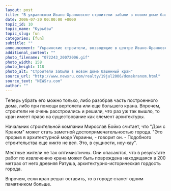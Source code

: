 ```yaml
---
layout: post
title: "В украинском Ивано-Франковске строители забыли в новом доме башенный кран"
date: 2006-07-20 00:00:00 +0000
topic_id: 10
topic_name: "Курьёзы"
topic_slug: fun
categories: [fun]
subtitle: ""
announcement: "Украинские строители, возводящие в центре Ивано-Франковска 6-этажный дом, так увлеклись своей работой, что совсем забыли о том, что башенный кран надо будет после окончания стройки убрать. Когда рабочие задумались над этим вопросом, оказалось уже поздно – кран оказался замурован во внутреннем дворике нового здания, передает газета \"БЛИК\"."
additional_content: ""
photo_filename: "072243_20072006.gif"
photo_width: 158
photo_height: 118
photo_alt: "Строители забыли в новом доме башенный кран"
source_url: "http://www.newsru.com/realty/19jul2006/domskranom.html"
source_text: "NEWSru.com"
author: ""
---
```

Теперь убрать его можно только, либо разобрав часть построенного дома, либо при помощи вертолета или еще большего крана. Впрочем, строители не очень расстроились и решили, что раз уж так вышло, то кран имеет право на существование как элемент архитектуры.

Начальник строительной компании Мирослав Бойко считает, что "Дом с Краном" может стать заметной достопримечательностью города. "Это прорыв в архитектурной моде Украины, - говорит он. - Подобного строительства еще никто не вел. Это, в сущности, ноу-хау".

Местные жители не так оптимистичны. Они опасаются, что в результате работ по извлечению крана может быть повреждена находящаяся в 200 метрах от него древняя Ратуша, архитектурно-историческая гордость города.

Впрочем, если кран решат оставить, то в городе станет одним памятником больше.
